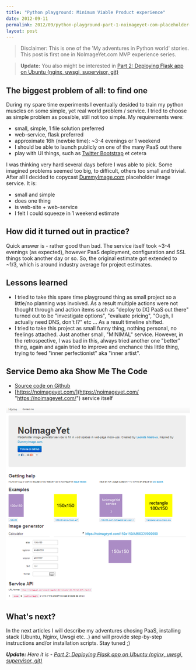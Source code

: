 ```yaml
---
title: "Python playground: Minimum Viable Product experience"
date: 2012-09-11
permalink: 2012/09/python-playground-part-1-noimageyet-com-placeholder-image-service-experience
layout: post
---
```


> Disclaimer: This is one of the 'My adventures in Python world' stories. This post is first one in NoImageYet.com MVP experience series. 

> **Update:** 
>  You also might be interested in [Part 2: Deploying Flask app on Ubuntu (nginx, uwsgi, supervisor, git)](/2012/09/python-playground-part-2-deploying-flask-app-on-ubuntu-nginx-uwsgi-supervisor-git/ "Part 2: Deploying Flask app on Ubuntu (nginx, uwsgi, supervisor, git)")

## The biggest problem of all: to find  one
During my spare time experiments I eventually desided to train my python muscles on some simple, yet real world problem / service. I tried to choose as simple problem as possible, still not too simple. 
My requirements were:

- small, simple, 1 file solution preferred
- web-service, flask preferred
- approximate 16h (newbie time): ~3-4 evenings or 1 weekend
- I should be able to launch publicly on one of the many PaaS out there
- play with UI things, such as [Twitter Bootstrap](http://twitter.github.com/bootstrap/ "Twitter Bootstrap") et cetera 

I was thinking very hard several days before I was able to pick. Some imagined problems seemed too big, to difficult, others too small and trivial. After all I decided to copycast [DummyImage.com](http://dummyimage.com "DummyImage.com") placeholder image service. It is:

- small and simple
- does one thing
- is web-site + web-service
- I felt I could squeeze in 1 weekend estimate

## How did it turned out in practice?

Quick answer is - rather good than bad. The service itself took ~3-4 evenings (as expected), however PaaS deployment, configuration and SSL things took another day or so. So, the original estimate got extended to ~1/3, which is around industry average for project estimates.

## Lessons learned

- I tried to take this spare time playground thing as small project so a little/no planning was involved. As a result multiple actions were not thought through and action items such as "deploy to [X] PaaS out there" turned out to be "investigate options", "evaluate pricing", "Ough, I actually need DNS, don't I?" etc ... As a result timeline shifted.
- I tried to take this project as small funny thing, nothing personal, no feelings attached. Just another small, "MINIMAL" service. However, in the retrospective, I was bad in this, always tried another one "better" thing, again and again tried to improve and enchance this little thing, trying to feed "inner perfectionist" aka "inner artist".

## Service Demo aka Show Me The Code

- [Source code on Github](https://github.com/leonardinius/noimage-py "Source code on Github")
- [https://noimageyet.com/](https://noimageyet.com/ "https://noimageyet.com/") service itself

<a href="https://noimageyet.com/"><img src="/img/posts/2012-09-11_2358_noimageyet_screenshot.png" title="NoImageYet service screenshot" /></a>

## What's next? 

In the next articles I will describe my adventures chosing PaaS, installing stack (Ubuntu, Nginx, Uwsgi etc...) and will provide step-by-step instructions and/or installation scripts. Stay tuned ;) 

_**Update:** Here it is - [Part 2: Deploying Flask app on Ubuntu (nginx, uwsgi, supervisor, git)](/2012/09/python-playground-part-2-deploying-flask-app-on-ubuntu-nginx-uwsgi-supervisor-git/ "Part 2: Deploying Flask app on Ubuntu (nginx, uwsgi, supervisor, git)")_
